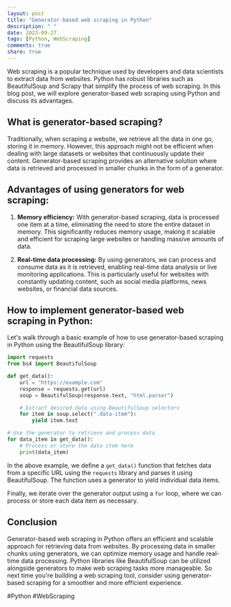 ```yaml
---
layout: post
title: "Generator-based web scraping in Python"
description: " "
date: 2023-09-27
tags: [Python, WebScraping]
comments: true
share: true
---
```


Web scraping is a popular technique used by developers and data scientists to extract data from websites. Python has robust libraries such as BeautifulSoup and Scrapy that simplify the process of web scraping. In this blog post, we will explore generator-based web scraping using Python and discuss its advantages.

## What is generator-based scraping?

Traditionally, when scraping a website, we retrieve all the data in one go, storing it in memory. However, this approach might not be efficient when dealing with large datasets or websites that continuously update their content. Generator-based scraping provides an alternative solution where data is retrieved and processed in smaller chunks in the form of a generator.

## Advantages of using generators for web scraping:

1. **Memory efficiency:** With generator-based scraping, data is processed one item at a time, eliminating the need to store the entire dataset in memory. This significantly reduces memory usage, making it scalable and efficient for scraping large websites or handling massive amounts of data.

2. **Real-time data processing:** By using generators, we can process and consume data as it is retrieved, enabling real-time data analysis or live monitoring applications. This is particularly useful for websites with constantly updating content, such as social media platforms, news websites, or financial data sources.

## How to implement generator-based web scraping in Python:

Let's walk through a basic example of how to use generator-based scraping in Python using the BeautifulSoup library:

```python
import requests
from bs4 import BeautifulSoup

def get_data():
    url = "https://example.com"
    response = requests.get(url)
    soup = BeautifulSoup(response.text, "html.parser")

    # Extract desired data using BeautifulSoup selectors
    for item in soup.select(".data-item"):
        yield item.text

# Use the generator to retrieve and process data
for data_item in get_data():
    # Process or store the data item here
    print(data_item)
```

In the above example, we define a `get_data()` function that fetches data from a specific URL using the `requests` library and parses it using BeautifulSoup. The function uses a generator to yield individual data items.

Finally, we iterate over the generator output using a `for` loop, where we can process or store each data item as necessary.

## Conclusion

Generator-based web scraping in Python offers an efficient and scalable approach for retrieving data from websites. By processing data in smaller chunks using generators, we can optimize memory usage and handle real-time data processing. Python libraries like BeautifulSoup can be utilized alongside generators to make web scraping tasks more manageable. So next time you're building a web scraping tool, consider using generator-based scraping for a smoother and more efficient experience.

#Python #WebScraping